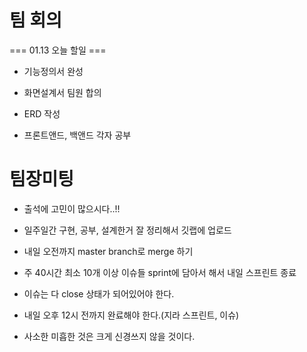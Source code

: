 # 팀 회의

=== 01.13 오늘 할일 ===

- 기능정의서 완성
- 화면설계서 팀원 합의

- ERD 작성

- 프론트앤드, 백앤드 각자 공부



# 팀장미팅

- 출석에 고민이 많으시다..!!
- 일주일간 구현, 공부, 설계한거 잘 정리해서 깃랩에 업로드
- 내일 오전까지 master branch로 merge 하기 
- 주 40시간 최소 10개 이상 이슈들 sprint에 담아서 해서 내일 스프린트 종료
- 이슈는 다 close 상태가 되어있어야 한다. 
- 내일 오후 12시 전까지 완료해야 한다.(지라 스프린트, 이슈)

- 사소한 미흡한 것은 크게 신경쓰지 않을 것이다. 







